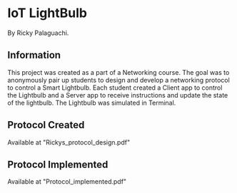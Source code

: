 # IoT LightBulb
By Ricky Palaguachi.

## Information
This project was created as a part of a Networking course.
The goal was to anonymously pair up students to design and develop a networking protocol to control a Smart Lightbulb.
Each student created a Client app to control the Lightbulb and a Server app to receive instructions and update the state of the lightbulb.
The Lightbulb was simulated in Terminal.

## Protocol Created
Available at "Rickys_protocol_design.pdf"

## Protocol Implemented
Available at "Protocol_implemented.pdf"
